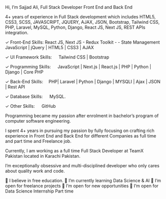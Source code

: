 Hi, I’m Sajjad Ali, Full Stack Developer Front End and Back End

4+ years of experience in Full Stack development which includes HTML5, CSS3, SCSS, JAVASCRIPT, JQUERY, AJAX, JSON, Bootstrap, Tailwind CSS,  PHP, Laravel, MySQL, Python, Django, React JS, Next JS, REST  APIs integration.

✓ Front-End Skills:
  React JS, Next JS - Redux Toolkit -  - State Management
  JavaScript | jQuery | HTML5 | CSS3 | AJAX 

✓ UI Framework Skills:
  Tailwind CSS | Bootstrap 

✓ Programming Skills:
  JavaScript | Next.js | React.js | PHP | Python | Django | Core PHP 

✓ Back-End Skills:
  PHP| Laravel | Python | Django | MYSQLI | Ajax | JSON | Rest API

✓ Database Skills:
  MySQL.

✓ Other Skills:
  GitHub

Programming became my passion after enrolment in bachelor’s program of computer software engineering.

I spent 4+ years in pursuing my passion by fully focusing on crafting rich experience in Front End and Back End for different Companies as full time and part time and Freelance job.

Currently, I am working as a full time Full Stack Developer at TeamX Pakistan located in Karachi Pakistan.

I’m exceptionally obsessive and multi-disciplined developer who only cares about quality work and code.

🔭 I believe in free education.
🌱 I’m currently learning Data Science & AI
👯 I’m open for freelance projects
👯 I’m open for new opportunities
👯 I’m open for Data Science Internship Part time
